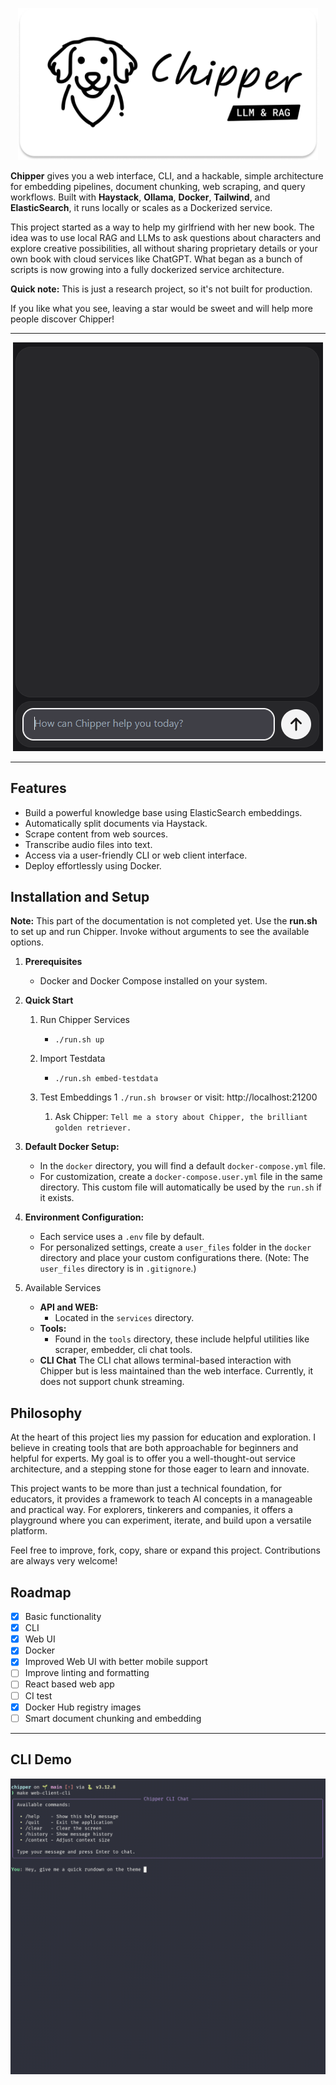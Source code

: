 <p align="center"><img src="https://raw.githubusercontent.com/TilmanGriesel/chipper/refs/heads/main/docs/public/assets/banner_chipper.png" width="480" alt="Logo Chipper RAG Util"/></p>

**Chipper** gives you a web interface, CLI, and a hackable, simple architecture for embedding pipelines, document chunking, web scraping, and query workflows. Built with **Haystack**, **Ollama**, **Docker**, **Tailwind**, and **ElasticSearch**, it runs locally or scales as a Dockerized service.

This project started as a way to help my girlfriend with her new book. The idea was to use local RAG and LLMs to ask questions about characters and explore creative possibilities, all without sharing proprietary details or your own book with cloud services like ChatGPT. What began as a bunch of scripts is now growing into a fully dockerized service architecture.

**Quick note:** This is just a research project, so it's not built for production.

If you like what you see, leaving a star would be sweet and will help more people discover Chipper!

---

<p align="center"><img src="https://raw.githubusercontent.com/TilmanGriesel/chipper/refs/heads/main/docs/public/assets/chipper_demo_01.gif"alt="Chipper RAG Util Demo Browser"/></p>

---

## Features

- Build a powerful knowledge base using ElasticSearch embeddings.
- Automatically split documents via Haystack.
- Scrape content from web sources.
- Transcribe audio files into text.
- Access via a user-friendly CLI or web client interface.
- Deploy effortlessly using Docker.

## Installation and Setup

**Note:** This part of the documentation is not completed yet. Use the **run.sh** to set up and run Chipper. Invoke without arguments to see the available options.

1. **Prerequisites**

   - Docker and Docker Compose installed on your system.

1. **Quick Start**

   1. Run Chipper Services

      - `./run.sh up`

   1. Import Testdata

      - `./run.sh embed-testdata`

   1. Test Embeddings
      1 `./run.sh browser` or visit: http://localhost:21200
      1. Ask Chipper: `Tell me a story about Chipper, the brilliant golden retriever.`

1. **Default Docker Setup:**

   - In the `docker` directory, you will find a default `docker-compose.yml` file.
   - For customization, create a `docker-compose.user.yml` file in the same directory. This custom file will automatically be used by the `run.sh` if it exists.

1. **Environment Configuration:**

   - Each service uses a `.env` file by default.
   - For personalized settings, create a `user_files` folder in the `docker` directory and place your custom configurations there. (Note: The `user_files` directory is in `.gitignore`.)

1. Available Services
   - **API and WEB:**
     - Located in the `services` directory.
   - **Tools:**
     - Found in the `tools` directory, these include helpful utilities like scraper, embedder, cli chat tools.
   - **CLI Chat**
     The CLI chat allows terminal-based interaction with Chipper but is less maintained than the web interface. Currently, it does not support chunk streaming.

## Philosophy

At the heart of this project lies my passion for education and exploration. I believe in creating tools that are both approachable for beginners and helpful for experts. My goal is to offer you a well-thought-out service architecture, and a stepping stone for those eager to learn and innovate.

This project wants to be more than just a technical foundation, for educators, it provides a framework to teach AI concepts in a manageable and practical way. For explorers, tinkerers and companies, it offers a playground where you can experiment, iterate, and build upon a versatile platform.

Feel free to improve, fork, copy, share or expand this project. Contributions are always very welcome!

## Roadmap

- [x] Basic functionality
- [x] CLI
- [x] Web UI
- [x] Docker
- [x] Improved Web UI with better mobile support
- [ ] Improve linting and formatting
- [ ] React based web app
- [ ] CI test
- [x] Docker Hub registry images
- [ ] Smart document chunking and embedding

---

## CLI Demo

<p align="center"><img src="https://raw.githubusercontent.com/TilmanGriesel/chipper/refs/heads/main/docs/public/assets/demo_cli_01.gif"alt="Chipper RAG Util Demo CLI"/></p>

